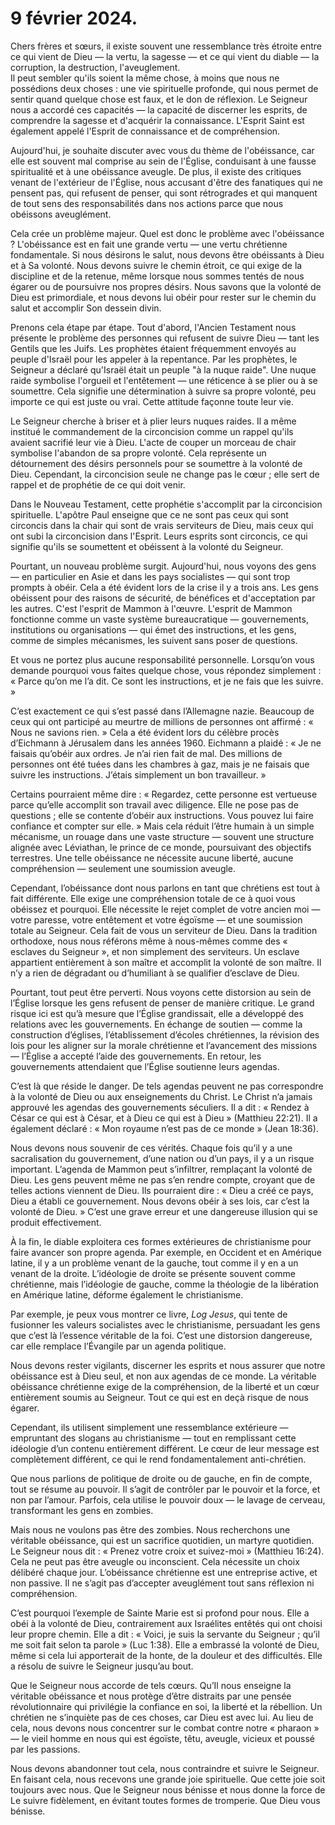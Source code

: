 # 9 février 2024.  

Chers frères et sœurs, il existe souvent une ressemblance très étroite entre ce qui vient de Dieu — la vertu, la sagesse — et ce qui vient du diable — la corruption, la destruction, l'aveuglement.  
Il peut sembler qu'ils soient la même chose, à moins que nous ne possédions deux choses : une vie spirituelle profonde, qui nous permet de sentir quand quelque chose est faux, et le don de réflexion. Le Seigneur nous a accordé ces capacités — la capacité de discerner les esprits, de comprendre la sagesse et d'acquérir la connaissance. L'Esprit Saint est également appelé l'Esprit de connaissance et de compréhension.  

Aujourd'hui, je souhaite discuter avec vous du thème de l'obéissance, car elle est souvent mal comprise au sein de l'Église, conduisant à une fausse spiritualité et à une obéissance aveugle. De plus, il existe des critiques venant de l'extérieur de l'Église, nous accusant d'être des fanatiques qui ne pensent pas, qui refusent de penser, qui sont rétrogrades et qui manquent de tout sens des responsabilités dans nos actions parce que nous obéissons aveuglément.  

Cela crée un problème majeur. Quel est donc le problème avec l'obéissance ? L'obéissance est en fait une grande vertu — une vertu chrétienne fondamentale. Si nous désirons le salut, nous devons être obéissants à Dieu et à Sa volonté. Nous devons suivre le chemin étroit, ce qui exige de la discipline et de la retenue, même lorsque nous sommes tentés de nous égarer ou de poursuivre nos propres désirs. Nous savons que la volonté de Dieu est primordiale, et nous devons lui obéir pour rester sur le chemin du salut et accomplir Son dessein divin.  

Prenons cela étape par étape. Tout d'abord, l'Ancien Testament nous présente le problème des personnes qui refusent de suivre Dieu — tant les Gentils que les Juifs. Les prophètes étaient fréquemment envoyés au peuple d'Israël pour les appeler à la repentance. Par les prophètes, le Seigneur a déclaré qu'Israël était un peuple "à la nuque raide". Une nuque raide symbolise l'orgueil et l'entêtement — une réticence à se plier ou à se soumettre. Cela signifie une détermination à suivre sa propre volonté, peu importe ce qui est juste ou vrai. Cette attitude façonne toute leur vie.  

Le Seigneur cherche à briser et à plier leurs nuques raides. Il a même institué le commandement de la circoncision comme un rappel qu'ils avaient sacrifié leur vie à Dieu. L'acte de couper un morceau de chair symbolise l'abandon de sa propre volonté. Cela représente un détournement des désirs personnels pour se soumettre à la volonté de Dieu. Cependant, la circoncision seule ne change pas le cœur ; elle sert de rappel et de prophétie de ce qui doit venir.  

Dans le Nouveau Testament, cette prophétie s'accomplit par la circoncision spirituelle. L'apôtre Paul enseigne que ce ne sont pas ceux qui sont circoncis dans la chair qui sont de vrais serviteurs de Dieu, mais ceux qui ont subi la circoncision dans l'Esprit. Leurs esprits sont circoncis, ce qui signifie qu'ils se soumettent et obéissent à la volonté du Seigneur.  

Pourtant, un nouveau problème surgit. Aujourd'hui, nous voyons des gens — en particulier en Asie et dans les pays socialistes — qui sont trop prompts à obéir. Cela a été évident lors de la crise il y a trois ans. Les gens obéissent pour des raisons de sécurité, de bénéfices et d'acceptation par les autres. C'est l'esprit de Mammon à l'œuvre. L'esprit de Mammon fonctionne comme un vaste système bureaucratique — gouvernements, institutions ou organisations — qui émet des instructions, et les gens, comme de simples mécanismes, les suivent sans poser de questions.

Et vous ne portez plus aucune responsabilité personnelle. Lorsqu’on vous demande pourquoi vous faites quelque chose, vous répondez simplement : « Parce qu’on me l’a dit. Ce sont les instructions, et je ne fais que les suivre. »  

C’est exactement ce qui s’est passé dans l’Allemagne nazie. Beaucoup de ceux qui ont participé au meurtre de millions de personnes ont affirmé : « Nous ne savions rien. » Cela a été évident lors du célèbre procès d’Eichmann à Jérusalem dans les années 1960. Eichmann a plaidé : « Je ne faisais qu’obéir aux ordres. Je n’ai rien fait de mal. Des millions de personnes ont été tuées dans les chambres à gaz, mais je ne faisais que suivre les instructions. J’étais simplement un bon travailleur. »  

Certains pourraient même dire : « Regardez, cette personne est vertueuse parce qu’elle accomplit son travail avec diligence. Elle ne pose pas de questions ; elle se contente d’obéir aux instructions. Vous pouvez lui faire confiance et compter sur elle. » Mais cela réduit l’être humain à un simple mécanisme, un rouage dans une vaste structure — souvent une structure alignée avec Léviathan, le prince de ce monde, poursuivant des objectifs terrestres. Une telle obéissance ne nécessite aucune liberté, aucune compréhension — seulement une soumission aveugle.  

Cependant, l’obéissance dont nous parlons en tant que chrétiens est tout à fait différente. Elle exige une compréhension totale de ce à quoi vous obéissez et pourquoi. Elle nécessite le rejet complet de votre ancien moi — votre paresse, votre entêtement et votre égoïsme — et une soumission totale au Seigneur. Cela fait de vous un serviteur de Dieu. Dans la tradition orthodoxe, nous nous référons même à nous-mêmes comme des « esclaves du Seigneur », et non simplement des serviteurs. Un esclave appartient entièrement à son maître et accomplit la volonté de son maître. Il n’y a rien de dégradant ou d’humiliant à se qualifier d’esclave de Dieu.  

Pourtant, tout peut être perverti. Nous voyons cette distorsion au sein de l’Église lorsque les gens refusent de penser de manière critique. Le grand risque ici est qu’à mesure que l’Église grandissait, elle a développé des relations avec les gouvernements. En échange de soutien — comme la construction d’églises, l’établissement d’écoles chrétiennes, la révision des lois pour les aligner sur la morale chrétienne et l’avancement des missions — l’Église a accepté l’aide des gouvernements. En retour, les gouvernements attendaient que l’Église soutienne leurs agendas.  

C’est là que réside le danger. De tels agendas peuvent ne pas correspondre à la volonté de Dieu ou aux enseignements du Christ. Le Christ n’a jamais approuvé les agendas des gouvernements séculiers. Il a dit : « Rendez à César ce qui est à César, et à Dieu ce qui est à Dieu » (Matthieu 22:21). Il a également déclaré : « Mon royaume n’est pas de ce monde » (Jean 18:36).  

Nous devons nous souvenir de ces vérités. Chaque fois qu’il y a une sacralisation du gouvernement, d’une nation ou d’un pays, il y a un risque important. L’agenda de Mammon peut s’infiltrer, remplaçant la volonté de Dieu. Les gens peuvent même ne pas s’en rendre compte, croyant que de telles actions viennent de Dieu. Ils pourraient dire : « Dieu a créé ce pays, Dieu a établi ce gouvernement. Nous devons obéir à ses lois, car c’est la volonté de Dieu. » C’est une grave erreur et une dangereuse illusion qui se produit effectivement.  

À la fin, le diable exploitera ces formes extérieures de christianisme pour faire avancer son propre agenda. Par exemple, en Occident et en Amérique latine, il y a un problème venant de la gauche, tout comme il y en a un venant de la droite. L’idéologie de droite se présente souvent comme chrétienne, mais l’idéologie de gauche, comme la théologie de la libération en Amérique latine, déforme également le christianisme.  

Par exemple, je peux vous montrer ce livre, *Log Jesus*, qui tente de fusionner les valeurs socialistes avec le christianisme, persuadant les gens que c’est là l’essence véritable de la foi. C’est une distorsion dangereuse, car elle remplace l’Évangile par un agenda politique.  

Nous devons rester vigilants, discerner les esprits et nous assurer que notre obéissance est à Dieu seul, et non aux agendas de ce monde. La véritable obéissance chrétienne exige de la compréhension, de la liberté et un cœur entièrement soumis au Seigneur. Tout ce qui est en deçà risque de nous égarer.  

Cependant, ils utilisent simplement une ressemblance extérieure — empruntant des slogans au christianisme — tout en remplissant cette idéologie d’un contenu entièrement différent. Le cœur de leur message est complètement différent, ce qui le rend fondamentalement anti-chrétien.  

Que nous parlions de politique de droite ou de gauche, en fin de compte, tout se résume au pouvoir. Il s’agit de contrôler par le pouvoir et la force, et non par l’amour. Parfois, cela utilise le pouvoir doux — le lavage de cerveau, transformant les gens en zombies.  

Mais nous ne voulons pas être des zombies. Nous recherchons une véritable obéissance, qui est un sacrifice quotidien, un martyre quotidien. Le Seigneur nous dit : « Prenez votre croix et suivez-moi » (Matthieu 16:24). Cela ne peut pas être aveugle ou inconscient. Cela nécessite un choix délibéré chaque jour. L’obéissance chrétienne est une entreprise active, et non passive. Il ne s’agit pas d’accepter aveuglément tout sans réflexion ni compréhension.  

C’est pourquoi l’exemple de Sainte Marie est si profond pour nous. Elle a obéi à la volonté de Dieu, contrairement aux Israélites entêtés qui ont choisi leur propre chemin. Elle a dit : « Voici, je suis la servante du Seigneur ; qu’il me soit fait selon ta parole » (Luc 1:38). Elle a embrassé la volonté de Dieu, même si cela lui apporterait de la honte, de la douleur et des difficultés. Elle a résolu de suivre le Seigneur jusqu’au bout.  

Que le Seigneur nous accorde de tels cœurs. Qu’Il nous enseigne la véritable obéissance et nous protège d’être distraits par une pensée révolutionnaire qui privilégie la confiance en soi, la liberté et la rébellion. Un chrétien ne s’inquiète pas de ces choses, car Dieu est avec lui. Au lieu de cela, nous devons nous concentrer sur le combat contre notre « pharaon » — le vieil homme en nous qui est égoïste, têtu, aveugle, vicieux et poussé par les passions.  

Nous devons abandonner tout cela, nous contraindre et suivre le Seigneur. En faisant cela, nous recevons une grande joie spirituelle. Que cette joie soit toujours avec nous. Que le Seigneur nous bénisse et nous donne la force de Le suivre fidèlement, en évitant toutes formes de tromperie. Que Dieu vous bénisse.


